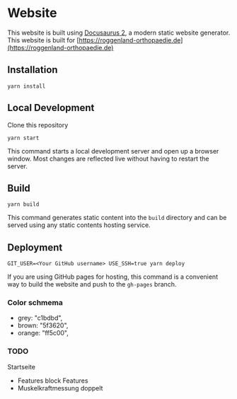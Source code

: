 # Website

This website is built using [Docusaurus 2](https://v2.docusaurus.io/), a modern static website generator.
This website is built for [https://roggenland-orthopaedie.de](https://roggenland-orthopaedie.de)

## Installation

```console
yarn install
```

## Local Development

Clone this repository

```console
yarn start
```

This command starts a local development server and open up a browser window. Most changes are reflected live without having to restart the server.

## Build

```console
yarn build
```

This command generates static content into the `build` directory and can be served using any static contents hosting service.

## Deployment

```console
GIT_USER=<Your GitHub username> USE_SSH=true yarn deploy
```

If you are using GitHub pages for hosting, this command is a convenient way to build the website and push to the `gh-pages` branch.

### Color schmema

- grey: "c1bdbd",
- brown: "5f3620",
- orange: "ff5c00",

### TODO

Startseite

- Features block
  Features
- Muskelkraftmessung doppelt
